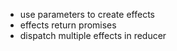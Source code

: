 

- use parameters to create effects
- effects return promises
- dispatch multiple effects in reducer